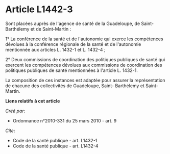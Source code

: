 # Article L1442-3

Sont placées auprès de l'agence de santé de la Guadeloupe, de Saint-Barthélemy et de Saint-Martin : 

1° La conférence de la santé et de l'autonomie qui exerce les compétences dévolues à la conférence régionale de la santé et
de l'autonomie mentionnée aux articles L. 1432-1 et L. 1432-4 ; 

2° Deux commissions de coordination des politiques publiques de santé qui exercent les compétences dévolues aux commissions
de coordination des politiques publiques de santé mentionnées à l'article L. 1432-1. 

La composition de ces instances est adaptée pour assurer la représentation de chacune des collectivités de Guadeloupe, Saint-
Barthélemy et Saint-Martin.

**Liens relatifs à cet article**

_Créé par_:

  - Ordonnance n°2010-331 du 25 mars 2010 - art. 9

_Cite_:

  - Code de la santé publique - art. L1432-1
  - Code de la santé publique - art. L1432-4
